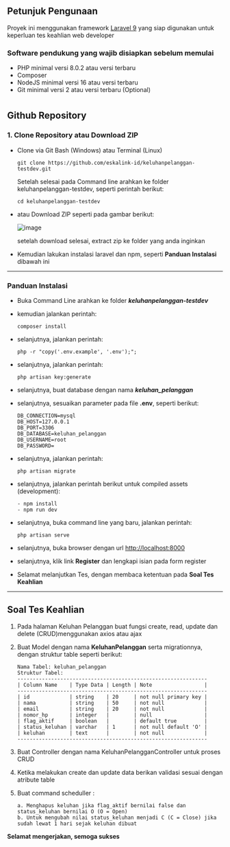 ## **Petunjuk Pengunaan**
Proyek ini menggunakan framework [Laravel 9](https://laravel.com/docs/9.x/deployment#server-requirements) yang siap digunakan untuk keperluan tes keahlian web developer

### **Software pendukung yang wajib disiapkan sebelum memulai**

- PHP minimal versi 8.0.2 atau versi terbaru
- Composer
- NodeJS minimal versi 16 atau versi terbaru
- Git minimal versi 2 atau versi terbaru (Optional)

#
## **Github Repository**

### **1. Clone Repository atau Download ZIP**

- Clone via Git Bash (Windows) atau Terminal (Linux)
  ```
  git clone https://github.com/eskalink-id/keluhanpelanggan-testdev.git
  ```
  Setelah selesai pada Command line arahkan ke folder keluhanpelanggan-testdev, seperti perintah berikut:
  ```
  cd keluhanpelanggan-testdev
  ```
- atau Download ZIP seperti pada gambar berikut:

  ![image](https://user-images.githubusercontent.com/116535942/199644260-9be931e5-7f71-482c-8b52-7a5f918bd8b0.png)

  setelah download selesai, extract zip ke folder yang anda inginkan

- Kemudian lakukan instalasi laravel dan npm, seperti **Panduan Instalasi** dibawah ini


----


### **Panduan Instalasi**

- Buka Command Line arahkan ke folder ***keluhanpelanggan-testdev***
- kemudian jalankan perintah:
  ```
  composer install
  ```
- selanjutnya, jalankan perintah:
  ```
  php -r "copy('.env.example', '.env');";
  ```
- selanjutnya, jalankan perintah:
  ```
  php artisan key:generate
  ```
- selanjutnya, buat database dengan nama ***keluhan_pelanggan***
- selanjutnya, sesuaikan parameter pada file **.env**, seperti berikut:
  ```
  DB_CONNECTION=mysql
  DB_HOST=127.0.0.1
  DB_PORT=3306
  DB_DATABASE=keluhan_pelanggan
  DB_USERNAME=root
  DB_PASSWORD=
  ```
- selanjutnya, jalankan perintah:
  ```
  php artisan migrate
  ```
- selanjutnya, jalankan perintah berikut untuk compiled assets (development):
  ```
  - npm install
  - npm run dev
  ```
- selanjutnya, buka command line yang baru, jalankan perintah:
  ```
  php artisan serve
  ```

- selanjutnya, buka browser dengan url [http://localhost:8000](http://localhost:8000)
- selanjutnya, klik link **Register** dan lengkapi isian pada form register
- Selamat melanjutkan Tes, dengan membaca ketentuan pada **Soal Tes Keahlian**

----

## **Soal Tes Keahlian**

1. Pada halaman Keluhan Pelanggan buat fungsi create, read, update dan delete (CRUD)menggunakan axios atau ajax

2. Buat Model dengan nama **KeluhanPelanggan** serta migrationnya, dengan struktur table seperti berikut:
   ```
   Nama Tabel: keluhan_pelanggan
   Struktur Tabel:
   --------------------------------------------------------------
   | Column Name    | Type Data | Length | Note                 |
   --------------------------------------------------------------
   | id             | string    | 20     | not null primary key |
   | nama           | string    | 50     | not null             |
   | email          | string    | 20     | not null             |
   | nomor_hp       | integer   |        | null                 |
   | flag_aktif     | boolean   |        | default true         |
   | status_keluhan | varchar   | 1      | not null default 'O' |
   | keluhan        | text      |        | not null             |
   --------------------------------------------------------------
   ```

3. Buat Controller  dengan nama KeluhanPelangganController untuk proses CRUD
4. Ketika melakukan create dan update data berikan validasi sesuai dengan atribute table
5. Buat command scheduller : 
   ```
   a. Menghapus keluhan jika flag_aktif bernilai false dan status_keluhan bernilai O (O = Open)
   b. Untuk mengubah nilai status_keluhan menjadi C (C = Close) jika sudah lewat 1 hari sejak keluhan dibuat
   ```

**Selamat mengerjakan, semoga sukses**

